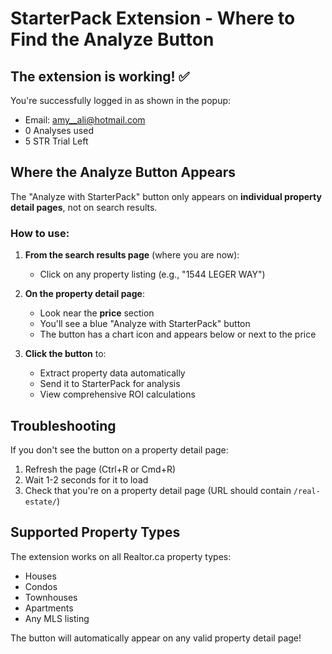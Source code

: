 # StarterPack Extension - Where to Find the Analyze Button

## The extension is working! ✅

You're successfully logged in as shown in the popup:
- Email: amy__ali@hotmail.com
- 0 Analyses used
- 5 STR Trial Left

## Where the Analyze Button Appears

The "Analyze with StarterPack" button only appears on **individual property detail pages**, not on search results.

### How to use:

1. **From the search results page** (where you are now):
   - Click on any property listing (e.g., "1544 LEGER WAY")

2. **On the property detail page**:
   - Look near the **price** section
   - You'll see a blue "Analyze with StarterPack" button
   - The button has a chart icon and appears below or next to the price

3. **Click the button** to:
   - Extract property data automatically
   - Send it to StarterPack for analysis
   - View comprehensive ROI calculations

## Troubleshooting

If you don't see the button on a property detail page:
1. Refresh the page (Ctrl+R or Cmd+R)
2. Wait 1-2 seconds for it to load
3. Check that you're on a property detail page (URL should contain `/real-estate/`)

## Supported Property Types

The extension works on all Realtor.ca property types:
- Houses
- Condos
- Townhouses
- Apartments
- Any MLS listing

The button will automatically appear on any valid property detail page!